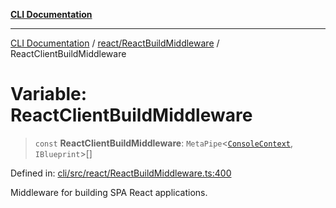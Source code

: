 [**CLI Documentation**](../../../README.md)

***

[CLI Documentation](../../../README.md) / [react/ReactBuildMiddleware](../README.md) / ReactClientBuildMiddleware

# Variable: ReactClientBuildMiddleware

> `const` **ReactClientBuildMiddleware**: `MetaPipe`\<[`ConsoleContext`](../../../declarations/interfaces/ConsoleContext.md), `IBlueprint`\>[]

Defined in: [cli/src/react/ReactBuildMiddleware.ts:400](https://github.com/stonemjs/cli/blob/f139573d7f6e29779d41fb031ed261bfcad59d09/src/react/ReactBuildMiddleware.ts#L400)

Middleware for building SPA React applications.
